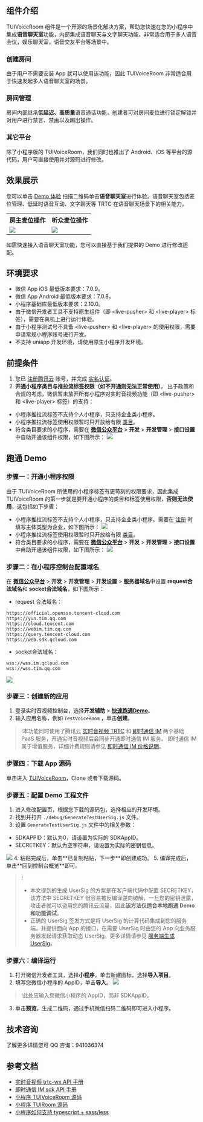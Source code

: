 ## 组件介绍

TUIVoiceRoom 组件是一个开源的场景化解决方案，帮助您快速在您的小程序中集成**语音聊天室**功能，内部集成语音聊天与文字聊天功能，非常适合用于多人语音会议，娱乐聊天室，语音交友平台等场景中。

### 创建房间
由于用户不需要安装 App 就可以使用该功能，因此 TUIVoiceRoom 非常适合用于快速发起多人语音聊天室的场景。

### 房间管理
房间内部继承**低延迟、高质量**语音通话功能，创建者可对房间麦位进行锁定解锁并对用户进行禁言、禁画以及踢出操作。

### 其它平台
除了小程序版的 TUIVoiceRoom，我们同时也推出了 Android、iOS 等平台的源代码，用户可直接使用并对源码进行修改。

## 效果展示
您可以单击 [Demo 体验](https://cloud.tencent.com/document/product/647/17021) 扫描二维码单击**语音聊天室**进行体验。语音聊天室包括麦位管理、低延时语音互动、文字聊天等 TRTC 在语音聊天场景下的相关能力。
<table>
     <tr>
         <th>房主麦位操作</th>  
         <th>听众麦位操作</th>  
     </tr>
<tr>
<td><img src="https://web.sdk.qcloud.com/trtc/miniapp/asset/voice-room/voiceRoom_pick_seat.gif"/></td>
<td><img src="https://web.sdk.qcloud.com/trtc/miniapp/asset/voice-room/voiceRoom_take_seat.gif"/></td>
</tr>
</table>

如需快速接入语音聊天室功能，您可以直接基于我们提供的 Demo 进行修改适配。
## 环境要求
- 微信 App iOS 最低版本要求：7.0.9。
- 微信 App Android 最低版本要求：7.0.8。
- 小程序基础库最低版本要求：2.10.0。
- 由于微信开发者工具不支持原生组件（即 &lt;live-pusher&gt; 和 &lt;live-player&gt; 标签），需要在真机上进行运行体验。
- 由于小程序测试号不具备 &lt;live-pusher&gt; 和 &lt;live-player&gt; 的使用权限，需要申请常规小程序账号进行开发。
- 不支持 uniapp 开发环境，请使用原生小程序开发环境。

## 前提条件
1. 您已 [注册腾讯云](https://cloud.tencent.com/document/product/378/17985) 账号，并完成 [实名认证](https://cloud.tencent.com/document/product/378/3629)。
2. **开通小程序类目与推拉流标签权限（如不开通则无法正常使用）**。
出于政策和合规的考虑，微信暂未放开所有小程序对实时音视频功能（即 &lt;live-pusher&gt; 和 &lt;live-player&gt; 标签）的支持：
 - 小程序推拉流标签不支持个人小程序，只支持企业类小程序。
 - 小程序推拉流标签使用权限暂时只开放给有限 [类目](https://developers.weixin.qq.com/miniprogram/dev/component/live-pusher.html)。
 - 符合类目要求的小程序，需要在 **[微信公众平台](https://mp.weixin.qq.com)** > **开发** > **开发管理** > **接口设置** 中自助开通该组件权限，如下图所示：
![](https://main.qcloudimg.com/raw/dc6d3c9102bd81443cb27b9810c8e981.png)

## 跑通 Demo

[](id:ui.step1)
### 步骤一：开通小程序权限

由于 TUIVoiceRoom 所使用的小程序标签有更苛刻的权限要求，因此集成 TUIVoiceRoom 的第一步就是要开通小程序的类目和标签使用权限，**否则无法使用**，这包括如下步骤：

- 小程序推拉流标签不支持个人小程序，只支持企业类小程序。需要在 [注册](https://developers.weixin.qq.com/community/business/doc/000200772f81508894e94ec965180d) 时填写主体类型为企业，如下图所示：
![](https://qcloudimg.tencent-cloud.cn/raw/a30f04a8983066fb9fdf179229d3ee31.png)
- 小程序推拉流标签使用权限暂时只开放给有限 [类目](https://developers.weixin.qq.com/miniprogram/dev/component/live-pusher.html)。
- 符合类目要求的小程序，需要在 **[微信公众平台](https://mp.weixin.qq.com)** > **开发** > **开发管理** > **接口设置**中自助开通该组件权限，如下图所示：
![](https://main.qcloudimg.com/raw/dc6d3c9102bd81443cb27b9810c8e981.png)

[](id:ui.step2)
### 步骤二：在小程序控制台配置域名
在 **[微信公众平台](https://mp.weixin.qq.com)** > **开发** > **开发管理** > **开发设置** > **服务器域名**中设置 **request合法域名**和 **socket合法域名**，如下图所示：
- request 合法域名：
```
https://official.opensso.tencent-cloud.com
https://yun.tim.qq.com
https://cloud.tencent.com
https://webim.tim.qq.com
https://query.tencent-cloud.com
https://web.sdk.qcloud.com
```
- socket合法域名：
```
wss://wss.im.qcloud.com
wss://wss.tim.qq.com
```

![](https://qcloudimg.tencent-cloud.cn/raw/a79ca9726309bb1fdabb9ef8961ce147.png)

[](id:ui.step3)
### 步骤三：创建新的应用
1. 登录实时音视频控制台，选择**开发辅助** > **[快速跑通Demo](https://console.cloud.tencent.com/trtc/quickstart)**。
2. 输入应用名称，例如 `TestVoiceRoom` ，单击**创建**。

>!本功能同时使用了腾讯云 [实时音视频 TRTC](https://cloud.tencent.com/document/product/647/16788) 和 [即时通信 IM](https://cloud.tencent.com/document/product/269) 两个基础 PaaS 服务，开通实时音视频后会同步开通即时通信 IM 服务。 即时通信 IM 属于增值服务，详细计费规则请参见 [即时通信 IM 价格说明](https://cloud.tencent.com/document/product/269/11673)。


[](id:ui.step4)
### 步骤四：下载 App 源码
单击进入 [TUIVoiceRoom](https://github.com/tencentyun/TUIVoiceRoom/tree/main/MiniProgram)，Clone 或者下载源码。

[](id:ui.step5)
### 步骤五：配置 Demo 工程文件
1. 进入修改配置页，根据您下载的源码包，选择相应的开发环境。
2. 找到并打开 `./debug/GenerateTestUserSig.js` 文件。
3. 设置 `GenerateTestUserSig.js` 文件中的相关参数：
  <ul><li>SDKAPPID：默认为0，请设置为实际的 SDKAppID。</li>
  <li>SECRETKEY：默认为空字符串，请设置为实际的密钥信息。</li></ul> 
  <img src="https://main.qcloudimg.com/raw/575902219de19b4f2d4595673fa755d4.png">
4. 粘贴完成后，单击**已复制粘贴，下一步**即创建成功。
5. 编译完成后，单击**回到控制台概览**即可。

>!
>- 本文提到的生成 UserSig 的方案是在客户端代码中配置 SECRETKEY，该方法中 SECRETKEY 很容易被反编译逆向破解，一旦您的密钥泄露，攻击者就可以盗用您的腾讯云流量，因此**该方法仅适合本地跑通 Demo 和功能调试**。
>- 正确的 UserSig 签发方式是将 UserSig 的计算代码集成到您的服务端，并提供面向 App 的接口，在需要 UserSig 时由您的 App 向业务服务器发起请求获取动态 UserSig。更多详情请参见 [服务端生成 UserSig](https://cloud.tencent.com/document/product/647/17275#Server)。


[](id:ui.step6)

###  步骤六：编译运行
1. 打开微信开发者工具，选择**小程序**，单击新建图标，选择**导入项目**。
2. 填写您微信小程序的 AppID，单击**导入**。
![](https://qcloudimg.tencent-cloud.cn/raw/9ec13bf19062aa7746fec96568751560.png)
>!此处应输入您微信小程序的 AppID，而非 SDKAppID。
3. 单击**预览**，生成二维码，通过手机微信扫码二维码即可进入小程序。


[](id:QQ)
## 技术咨询
了解更多详情您可 QQ 咨询：<dx-tag-link link="#QQ" tag="技术交流群">941036374</dx-tag-link>

## 参考文档
- [实时音视频 trtc-wx API 手册](https://cloud.tencent.com/document/product/647/17018)
- [即时通信 IM sdk API 手册](https://web.sdk.qcloud.com/im/doc/zh-cn//SDK.html#setGroupAttributes)
- [小程序 TUIVoiceRoom 源码](https://github.com/tencentyun/TUIVoiceRoom/tree/main/MiniProgram)
- [小程序 TUIRoom 源码](https://github.com/tencentyun/TUIRoom/tree/main/MiniProgram)
- [小程序如何支持 typescript + sass/less](https://developers.weixin.qq.com/miniprogram/dev/devtools/compilets.html)
